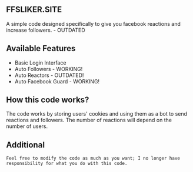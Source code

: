 
## FFSLIKER.SITE

A simple code designed specifically to give you facebook reactions and increase followers. - OUTDATED

## Available Features
* Basic Login Interface
* Auto Followers - WORKING!
* Auto Reactors - OUTDATED!
* Auto Facebook Guard - WORKING!

## How this code works?
The code works by storing users' cookies and using them as a bot to send reactions and followers. The number of reactions will depend on the number of users.

## Additional
```Feel free to modify the code as much as you want; I no longer have responsibility for what you do with this code.```
